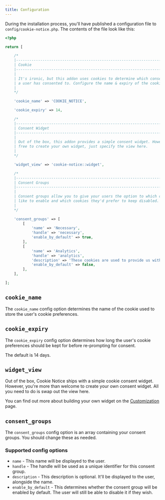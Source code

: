 ```yaml
---
title: Configuration
---
```


During the installation process, you'll have published a configuration file to `config/cookie-notice.php`. The contents of the file look like this:

```php
<?php

return [

    /*
    |--------------------------------------------------------------------------
    | Cookie
    |--------------------------------------------------------------------------
    |
    | It's ironic, but this addon uses cookies to determine which consent groups
    | a user has consented to. Configure the name & expiry of the cookie here.
    |
    */

    'cookie_name' => 'COOKIE_NOTICE',

    'cookie_expiry' => 14,

    /*
    |--------------------------------------------------------------------------
    | Consent Widget
    |--------------------------------------------------------------------------
    |
    | Out of the box, this addon provides a simple consent widget. However, you're
    | free to create your own widget, just specify the view here.
    |
    */

    'widget_view' => 'cookie-notice::widget',

    /*
    |--------------------------------------------------------------------------
    | Consent Groups
    |--------------------------------------------------------------------------
    |
    | Consent groups allow you to give your users the option to which cookies they'd
    | like to enable and which cookies they'd prefer to keep disabled.
    |
    */

    'consent_groups' => [
        [
            'name' => 'Necessary',
            'handle' => 'necessary',
            'enable_by_default' => true,
        ],
        [
            'name' => 'Analytics',
            'handle' => 'analytics',
            'description' => 'These cookies are used to provide us with analytics on which content visitors read, etc.',
            'enable_by_default' => false,
        ],
    ],

];
```

## `cookie_name`

The `cookie_name` config option determines the name of the cookie used to store the user's cookie preferences.

## `cookie_expiry`

The `cookie_expiry` config option determines how long the user's cookie preferences should be kept for before re-prompting for consent.

The default is 14 days.

## `widget_view`

Out of the box, Cookie Notice ships with a simple cookie consent widget. However, you're more than welcome to create your own consent widget. All you need to do is swap out the view here.

You can find out more about building your own widget on the [Customization](/customization) page.

## `consent_groups`

The `consent_groups` config option is an array containing your consent groups. You should change these as needed.

### Supported config options

* `name` - This name will be displayed to the user.
* `handle` - The handle will be used as a unique identifier for this consent group.
* `description` - This description is optional. It'll be displayed to the user, alongside the name.
* `enable_by_default` - This determines whether the consent group will be enabled by default. The user will still be able to disable it if they wish.
